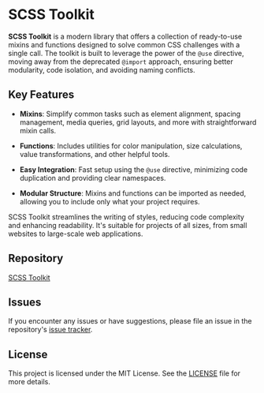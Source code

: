 # SCSS Toolkit

**SCSS Toolkit** is a modern library that offers a collection of ready-to-use mixins and functions designed to solve common CSS challenges with a single call. The toolkit is built to leverage the power of the `@use` directive, moving away from the deprecated `@import` approach, ensuring better modularity, code isolation, and avoiding naming conflicts.

## Key Features

- **Mixins**: Simplify common tasks such as element alignment, spacing management, media queries, grid layouts, and more with straightforward mixin calls.

- **Functions**: Includes utilities for color manipulation, size calculations, value transformations, and other helpful tools.

- **Easy Integration**: Fast setup using the `@use` directive, minimizing code duplication and providing clear namespaces.

- **Modular Structure**: Mixins and functions can be imported as needed, allowing you to include only what your project requires.

SCSS Toolkit streamlines the writing of styles, reducing code complexity and enhancing readability. It's suitable for projects of all sizes, from small websites to large-scale web applications.

## Repository

[SCSS Toolkit](https://github.com/denis-axenov/scss-toolkit)

## Issues

If you encounter any issues or have suggestions, please file an issue in the repository's [issue tracker](https://github.com/denis-axenov/scss-toolkit/issues).

## License

This project is licensed under the MIT License. See the [LICENSE](https://github.com/denis-axenov/scss-toolkit/blob/main/LICENSE) file for more details.
